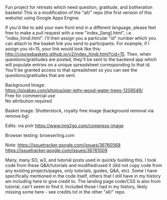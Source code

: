 Fun project for retreats which need question, gratitude, and botheration baskets! This is a modification of the "all/" repo (the first version of this website) using Google Apps Engine. 

If you'd like to add your own front end in a different language, please feel free to make a pull request with a new "index_[lang].html", i.e. "index_hindi.html". I'll then assign you a particular "id" number which you can attach to the basket link you send to participants. For example, if I assign you id=15, your link would look like this: http://coursebaskets.github.io/v2/index_hindi.html?cid=15. Then, when questions/gratitudes are posted, they'll be sent to the backend app which will populate entries on a unique spreadsheet corresponding to that id. You'll be granted access to that spreadsheet so you can see the questions/gratitudes that are sent.

Background Image:  
https://pixabay.com/photos/pier-jetty-wood-water-trees-1209549/  
Free for commercial use  
No attribution required  

Basket image:
Shutterstock, royalty free image
(background removal via remove.bg)

Edits:
via pixlr 
https://www.img2go.com/compress-image

Browser testing:
browserling.com

Note:
https://issuetracker.google.com/issues/36760568
https://issuetracker.google.com/issues/36761009

Many, many SO, w3, and tutorial posts used in quickly building this. I took code from these Q&A/tutorials and modified/used it (did not copy code from any existing projects/pages, only tutorials, guides, Q&A, etc). Some I have specifically mentioned in the code itself, others that I still have in my history am including here to give credit to. The landing page code/CSS is also from tutorial, can't seem to find it. Included those I had in my history, likely missing some here - see credits.txt in the other "all/" repo. 

